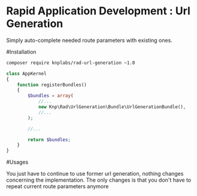 Rapid Application Development : Url Generation
==============================================
Simply auto-complete needed route parameters with existing ones.

#Installation

```bash
composer require knplabs/rad-url-generation ~1.0
```

```php
class AppKernel
{
    function registerBundles()
    {
        $bundles = array(
            //...
            new Knp\Rad\UrlGeneration\Bundle\UrlGenerationBundle(),
            //...
        );

        //...

        return $bundles;
    }
}
```

#Usages

You just have to continue to use former url generation, nothing changes concerning the implementation. The only changes is that you don't have to repeat current route parameters anymore
